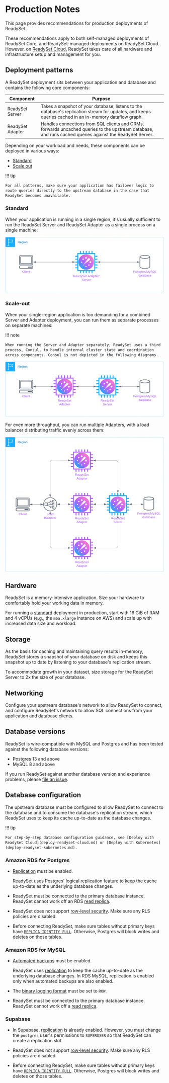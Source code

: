 # Production Notes

This page provides recommendations for production deployments of ReadySet.

These recommendations apply to both self-managed deployments of ReadySet Core, and ReadySet-managed deployments on ReadySet Cloud. However, on [ReadySet Cloud](deploy-readyset-cloud.md), ReadySet takes care of all hardware and infrastructure setup and management for you.

## Deployment patterns

A ReadySet deployment sits between your application and database and contains the following core components:

| Component | Purpose |
|-----------|---------|
| ReadySet Server | Takes a snapshot of your database, listens to the database's replication stream for updates, and keeps queries cached in an in-memory dataflow graph. |
| ReadySet Adapter | Handles connections from SQL clients and ORMs, forwards uncached queries to the upstream database, and runs cached queries against the ReadySet Server.

Depending on your workload and needs, these components can be deployed in various ways:

- [Standard](#standard)
- [Scale out](#scale-out)

!!! tip

    For all patterns, make sure your application has failover logic to route queries directly to the upstream database in the case that ReadySet becomes unavailable.

### Standard

When your application is running in a single region, it's usually sufficient to run the ReadySet Server and ReadySet Adapter as a single process on a single machine:

![Basic deployment](../../assets/deployment-pattern-basic.png)

### Scale-out

When your single-region application is too demanding for a combined Server and Adapter deployment, you can run them as separate processes on separate machines:

!!! note

    When running the Server and Adapter separately, ReadySet uses a third process, Consul, to handle internal cluster state and coordination across components. Consul is not depicted in the following diagrams.

![Separate Adapter and Server](../../assets/deployment-pattern-separate-adapter-server.png)

For even more throughput, you can run multiple Adapters, with a load balancer distributing traffic evenly across them:

![Scale out](../../assets/deployment-pattern-scale-out.png)

## Hardware

ReadySet is a memory-intensive application. Size your hardware to comfortably hold your working data in memory.

For running a [standard](#standard) deployment in production, start with 16 GiB of RAM and 4 vCPUs (e.g., the `m6a.xlarge` instance on AWS) and scale up with increased data size and workload.

## Storage

As the basis for caching and maintaining query results in-memory, ReadySet stores a snapshot of your database on disk and keeps this snapshot up to date by listening to your database's replication stream.

To accommodate growth in your dataset, size storage for the ReadySet Server to 2x the size of your database.

## Networking

Configure your upstream database's network to allow ReadySet to connect, and configure ReadySet's network to allow SQL connections from your application and database clients.

## Database versions

ReadySet is wire-compatible with MySQL and Postgres and has been tested against the following database versions:

- Postgres 13 and above
- MySQL 8 and above

If you run ReadySet against another database version and experience problems, please [file an issue](https://github.com/readysettech/readyset/issues/new/choose).

## Database configuration

The upstream database must be configured to allow ReadySet to connect to the database and to consume the database's replication stream, which ReadySet uses to keep its cache up-to-date as the database changes.

!!! tip

    For step-by-step database configuration guidance, see [Deploy with ReadySet Cloud](deploy-readyset-cloud.md) or [Deploy with Kubernetes](deploy-readyset-kubernetes.md).

### Amazon RDS for Postgres

- [Replication](https://www.postgresql.org/docs/current/logical-replication.html) must be enabled.

    ReadySet uses Postgres' logical replication feature to keep the cache up-to-date as the underlying database changes.

- ReadySet must be connected to the primary database instance. ReadySet cannot work off an RDS [read replica](https://docs.aws.amazon.com/AmazonRDS/latest/UserGuide/USER_ReadRepl.html).  

- ReadySet does not support [row-level security](https://www.postgresql.org/docs/current/ddl-rowsecurity.html). Make sure any RLS policies are disabled.

- Before connecting ReadySet, make sure tables without primary keys have [`REPLICA IDENTITY FULL`](https://www.postgresql.org/docs/current/sql-altertable.html#SQL-ALTERTABLE-REPLICA-IDENTITY). Otherwise, Postgres will block writes and deletes on those tables.

### Amazon RDS for MySQL

- [Automated backups](https://docs.aws.amazon.com/AmazonRDS/latest/UserGuide/USER_WorkingWithAutomatedBackups.html#USER_WorkingWithAutomatedBackups.Enabling) must be enabled.

    ReadySet uses [replication](https://dev.mysql.com/doc/refman/5.7/en/replication.html) to keep the cache up-to-date as the underlying database changes. In RDS MySQL, replication is enabled only when automated backups are also enabled.

- The [binary logging format](https://dev.mysql.com/doc/refman/5.7/en/binary-log-setting.html) must be set to `ROW`.

- ReadySet must be connected to the primary database instance. ReadySet cannot work off a [read replica](https://docs.aws.amazon.com/AmazonRDS/latest/UserGuide/USER_ReadRepl.html).  

### Supabase

- In Supabase, [replication](https://www.postgresql.org/docs/current/logical-replication.html) is already enabled. However, you must change the `postgres` user's permissions to `SUPERUSER` so that ReadySet can create a replication slot.  

- ReadySet does not support [row-level security](https://www.postgresql.org/docs/current/ddl-rowsecurity.html). Make sure any RLS policies are disabled.

- Before connecting ReadySet, make sure tables without primary keys have [`REPLICA IDENTITY FULL`](https://www.postgresql.org/docs/current/sql-altertable.html#SQL-ALTERTABLE-REPLICA-IDENTITY). Otherwise, Postgres will block writes and deletes on those tables.
